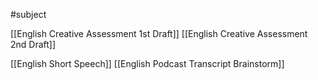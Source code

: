 
#subject 

[[English Creative  Assessment 1st Draft]]
[[English Creative Assessment 2nd Draft]]

[[English Short Speech]]
[[English Podcast Transcript Brainstorm]]